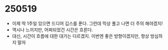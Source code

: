 # 250519

- 이제 딱 1주일 있으면 드디어 깁스를 푼다. 그런데 막상 풀고 나면 더 주의 해야겠지!
- 역시나 느끼지만, 어찌되었건 시간은 흐른다.
- 대신, 시간이 흐름에 대한 대가는 다르겠지. 이번엔 좋은 방향이겠지만, 항상 방심하지 말자  